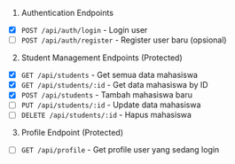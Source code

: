 1. Authentication Endpoints

- [X] `POST /api/auth/login` - Login user
- [ ] `POST /api/auth/register` - Register user baru (opsional)

2. Student Management Endpoints (Protected)
- [X] `GET /api/students` - Get semua data mahasiswa
- [X] `GET /api/students/:id` - Get data mahasiswa by ID
- [X] `POST /api/students` - Tambah mahasiswa baru
- [ ] `PUT /api/students/:id` - Update data mahasiswa
- [ ] `DELETE /api/students/:id` - Hapus mahasiswa

3. Profile Endpoint (Protected)
- [ ] `GET /api/profile` - Get profile user yang sedang login
